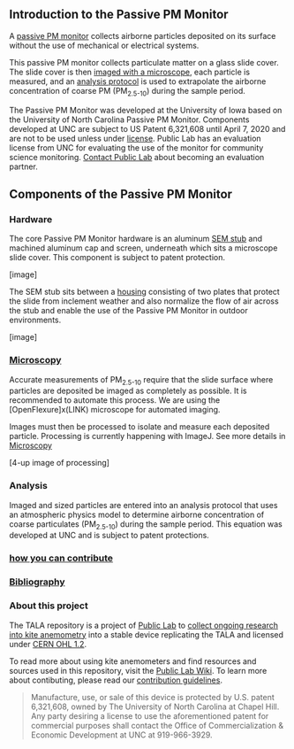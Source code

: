 ## Introduction to the Passive PM Monitor
A [passive PM monitor](https://publiclab.org/wiki/passive-pm) collects airborne particles deposited on its surface without the use of mechanical or electrical systems. 

This passive PM monitor collects particulate matter on a glass slide cover. The slide cover is then [imaged with a microscope](microscopy/README.md), each particle is measured, and an [analysis protocol](analysis) is used to extrapolate the airborne concentration of coarse PM (PM<sub>2.5-10</sub>) during the sample period. 

The Passive PM Monitor was developed at the University of Iowa based on the University of North Carolina Passive PM Monitor. Components developed at UNC are subject to US Patent 6,321,608 until April 7, 2020 and are not to be used unless under [license](license.md). Public Lab has an evaluation license from UNC for evaluating the use of the monitor for community science monitoring. [Contact Public Lab](staff@publiclab.org) about becoming an evaluation partner. 
 
## Components of the Passive PM Monitor

### Hardware
The core Passive PM Monitor hardware is an aluminum [SEM stub](SEM_stub) and machined aluminum cap and screen, underneath which sits a microscope slide cover. This component is subject to patent protection.

[image]

The SEM stub sits between a [housing](housing) consisting of two plates that protect the slide from inclement weather and also normalize the flow of air across the stub and enable the use of the Passive PM Monitor in outdoor environments.

[image]

### [Microscopy](microscopy)
Accurate measurements of PM<sub>2.5-10</sub> require that the slide surface where particles are deposited be imaged as completely as possible.  It is recommended to automate this process. We are using the [OpenFlexure]x(LINK) microscope for automated imaging.

Images must then be processed to isolate and measure each deposited particle. Processing is currently happening with ImageJ.  See more details in [Microscopy](microscopy)

[4-up image of processing]

### Analysis
Imaged and sized particles are entered into an analysis protocol that uses an atmospheric physics model to determine airborne concentration of coarse particulates (PM<sub>2.5-10</sub>) during the sample period.  This equation was developed at UNC and is subject to patent protections. 

### [how you can contribute](contributing.md)

### [Bibliography](Bibliography.md)

### About this project
The TALA repository is a project of [Public Lab](www.publiclab.org) to [collect ongoing research into kite anemometry](www.publiclab.org/tag/kite-anemometer) into a stable device replicating the TALA and licensed under [CERN OHL 1.2](LiCENSE.md).

To read more about using kite anemometers and find resources and sources used in this repository, visit the [Public Lab Wiki](publiclab.org/wiki/kite-anemometers). To learn more about contibuting, please read our [contribution guidelines](contributing.md).


>Manufacture, use, or sale of this device is protected by U.S. patent 6,321,608, owned by The University of North Carolina at Chapel Hill. Any party desiring a license to use the aforementioned patent for commercial purposes shall contact the Office of Commercialization & Economic Development at UNC at 919-966-3929.

